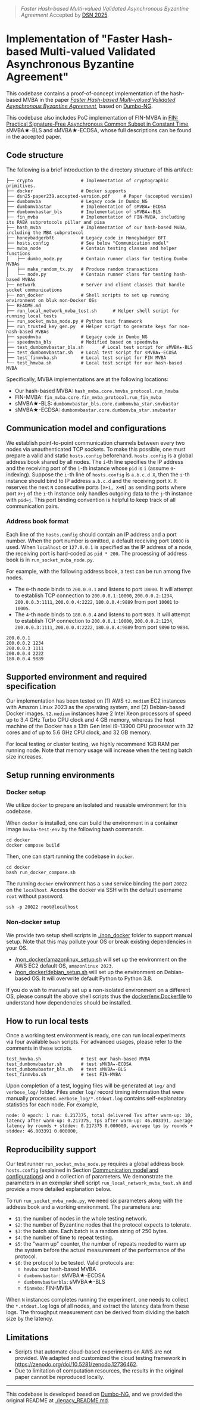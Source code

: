> *Faster Hash-based Multi-valued Validated Asynchronous Byzantine Agreement* Accepted by [DSN 2025](https://dsn2025.github.io/cpaccepted.html).

# Implementation of "Faster Hash-based Multi-valued Validated Asynchronous Byzantine Agreement"

This codebase contains a proof-of-concept implementation of the hash-based MVBA in the paper [*Faster Hash-based Multi-valued Validated Asynchronous Byzantine Agreement*](dsn25-paper239.accepted-version.pdf), based on [Dumbo-NG](https://github.com/yylluu/Dumbo_NG).

This codebase also includes PoC implementation of FIN-MVBA in [FIN: Practical Signature-Free Asynchronous Common Subset in Constant Time](https://dl.acm.org/doi/10.1145/3576915.3616633), sMVBA★-BLS and sMVBA★-ECDSA, whose full descriptions can be found in the accepted paper.

## Code structure

The following is a brief introduction to the directory structure of this artifact:
```{text}
├── crypto                  # Implementation of cryptographic primitives.
├── docker                  # Docker supports
├── dsn25-paper239.accepted-version.pdf     # Paper (accepted version)
├── dumbomvba               # Legacy code in Dumbo_NG
├── dumbomvbastar           # Implementation of sMVBA★-ECDSA
├── dumbomvbastar_bls       # Implementation of sMVBA★-BLS
├── fin_mvba                # Implementation of FIN-MVBA, including its RABA subprotocols pillar and pisa
├── hash_mvba               # Implementation of our hash-based MVBA, including the MBA subprotocol
├── honeybadgerbft          # Legacy code in Honeybadger BFT
├── hosts.config            # See below "Communication model"
├── mvba_node               # Contain testing classes and helper functions
│   ├── dumbo_node.py       # Contain runner class for testing Dumbo MVBAs
│   ├── make_random_tx.py   # Produce random transactions
│   └── node.py             # Contain runner class for testing hash-based MVBAs
├── network                 # Server and client classes that handle socket communications
├── non_docker              # Shell scripts to set up running environment on bluk non-Docker OSs
├── README.md
├── run_local_network_mvba_test.sh      # Helper shell script for running local tests
├── run_socket_mvba_node.py # Python test framework
├── run_trusted_key_gen.py  # Helper script to generate keys for non-hash-based MVBAs
├── speedmvba               # Legacy code in Dumbo_NG
├── speedmvba_bls           # Modified based on speedmvba
├── test_dumbomvbastar_bls.sh       # Local test script for sMVBA★-BLS
├── test_dumbomvbastar.sh   # Local test script for sMVBA★-ECDSA
├── test_finmvba.sh         # Local test script for FIN MVBA
└── test_hmvba.sh           # Local test script for our hash-based MVBA
```

Specifically, MVBA implementations are at the following locations:
- Our hash-based MVBA: `hash_mvba.core.hmvba_protocol.run_hmvba`
- FIN-MVBA: `fin_mvba.core.fin_mvba_protocol.run_fin_mvba`
- sMVBA★-BLS: `dumbomvbastar_bls.core.dumbomvba_star.smvbastar`
- sMVBA★-ECDSA: `dumbomvbastar.core.dumbomvba_star.smvbastar`

## Communication model and configurations

We establish point-to-point communication channels between every two nodes via unauthenticated TCP sockets. 
To make this possible, one must prepare a valid and static `hosts.config` beforehand. `hosts.config` is a global address book shared by all nodes. The `i`-th line specifies the IP address and the receiving port of the `i`-th instance whose `pid` is `i` (assume `0`-indexing). 
Suppose the `i`-th line of `hosts.config` is `a.b.c.d X`, then the `i`-th instance should bind to IP address `a.b.c.d` and the receiving port `X`. It reserves the next `N` consecutive ports `[X+1, X+N]` as sending ports where port `X+j` of the `i`-th instance only handles outgoing data to the `j`-th instance with `pid=j`. This port binding convention is helpful to keep track of all communication pairs.

### Address book format

Each line of the `hosts.config` should contain an IP address and a port number. When the port number is omitted, a default receiving port `10000` is used. 
When `localhost` or `127.0.0.1` is specified as the IP address of a node, the receiving port is hard-coded as `pid * 200`. The processing of address book is in `run_socket_mvba_node.py`.

For example, with the following address book, a test can be run among five nodes.
- The `0`-th node binds to `200.0.0.1` and listens to port `10000`. It will attempt to establish TCP connection to `200.0.0.1:10000`, `200.0.0.2:1234`, `200.0.0.3:1111`, `200.0.0.4:2222`, `180.0.0.4:9889` from port `10001` to `10005`.
- The `4`-th node binds to `180.0.0.4` and listens to port `9889`. It will attempt to establish TCP connection to `200.0.0.1:10000`, `200.0.0.2:1234`, `200.0.0.3:1111`, `200.0.0.4:2222`, `180.0.0.4:9889` from port `9890` to `9894`.

```{text}
200.0.0.1
200.0.0.2 1234
200.0.0.3 1111
200.0.0.4 2222
180.0.0.4 9889
```

## Supported environment and required specification

Our implementation has been tested on (1) AWS `t2.medium` EC2 instances with Amazon Linux 2023 as the operating system, and (2) Debian-based Docker images. 
`t2.medium` instances have 2 Intel Xeon processors of speed up to 3.4 GHz Turbo CPU clock and 4 GB memory, whereas the host machine of the Docker has a 13th Gen Intel i9-13900 CPU processor with 32 cores and of up to 5.6 GHz CPU clock, and 32 GB memory.

For local testing or cluster testing, we highly recommend 1GB RAM per running node. Note that memory usage will increase when the testing batch size increases.

## Setup running environments

### Docker setup

We utilize `docker` to prepare an isolated and reusable environment for this codebase.

When `docker` is installed, one can build the environment in a container image `hmvba-test-env` by the following bash commands.

```{bash}
cd docker
docker compose build
```

Then, one can start running the codebase in `docker`.

```{bash}
cd docker
bash run_docker_compose.sh
```

The running `docker` environment has a `sshd` service binding the port `20022` on the `localhost`. Access the docker via SSH with the default username `root` without password.

```{bash}
ssh -p 20022 root@localhost
```

### Non-docker setup

We provide two setup shell scripts in [./non_docker](non_docker) folder to support manual setup. Note that this may pollute your OS or break existing dependencies in your OS. 

- [/non_docker/amazonlinux_setup.sh](/non_docker/amazonlinux_setup.sh) will set up the environment on the AWS EC2 default OS, `amazonlinux 2023`. 
- [/non_docker/debian_setup.sh](/non_docker/debian_setup.sh) will set up the environment on Debian-based OS. It will overwrite default Python to Python 3.8.

If you do wish to manually set up a non-isolated environment on a different OS, please consult the above shell scripts thus the [docker/env.Dockerfile](docker/env.Dockerfile) to understand how dependencies should be installed.

## How to run local tests

Once a working test environment is ready, one can run local experiments via four available `bash` scripts. For advanced usages, please refer to the comments in these scripts.

```
test_hmvba.sh               # test our hash-based MVBA
test_dumbomvbastar.sh       # test sMVBA★-ECDSA
test_dumbomvbastar_bls.sh   # test sMVBA★-BLS
test_finmvba.sh             # test FIN-MVBA
```

Upon completion of a test, logging files will be generated at `log/` and `verbose_log/` folder. 
Files under `log/` record timing information that were manually processed. 
`verbose_log/*.stdout.log` contains self-explanatory statistics for each node. For example, 
```{text}
node: 0 epoch: 1 run: 0.217375, total delivered Txs after warm-up: 10, latency after warm-up: 0.217375, tps after warm-up: 46.003391, average latency by rounds + stddev: 0.217375 0.000000, average tps by rounds + stddev: 46.003391 0.000000, 
```

## Reproducibility support

Our test runner `run_socket_mvba_node.py` requires a global address book `hosts.config` (explained in Section [Communication model and configurations](#communication-model-and-configurations)) and a collection of parameters. 
We demonstrate the parameters in an exemplar shell script `run_local_network_mvba_test.sh` and provide a more detailed explanation below. 

To run `run_socket_mvba_node.py`, we need six parameters along with the address book and a working environment. The parameters are: 
- `$1`: the number of nodes in the whole testing network.
- `$2`: the number of Byzantine nodes that the protocol expects to tolerate.
- `$3`: the batch size. Each batch is a random string of 250 bytes.
- `$4`: the number of time to repeat testing.
- `$5`: the "warm up" counter, the number of repeats needed to warm up the system before the actual measurement of the performance of the protocol.
- `$6`: the protocol to be tested. Valid protocols are:
    - `hmvba`: our hash-based MVBA
    - `dumbomvbastar`: sMVBA★-ECDSA
    - `dumbomvbastarbls`: sMVBA★-BLS
    - `finmvba`: FIN-MVBA

When `N` instances completes running the experiment, one needs to collect the `*.stdout.log` logs of all nodes, and extract the latency data from these logs. The throughput measurement can be derived from dividing the batch size by the latency.

## Limitations

- Scripts that automate cloud-based experiments on AWS are not provided. We adapted and customized the cloud testing framework in https://zenodo.org/doi/10.5281/zenodo.12736462.
- Due to limitation of computation resources, the results in the original paper cannot be reproduced locally.

---

This codebase is developed based on [Dumbo-NG](https://github.com/yylluu/Dumbo_NG), and we provided the original README at [./legacy_README.md](./legacy_README.md).